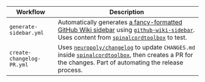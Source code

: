 | Workflow                   | Description                                                                                                                                                                                                                                                                                                       |
|----------------------------|-------------------------------------------------------------------------------------------------------------------------------------------------------------------------------------------------------------------------------------------------------------------------------------------------------------------|
| `generate-sidebar.yml`     | Automatically generates [a fancy-formatted GitHub Wiki sidebar](https://github.com/joshuacwnewton/test-github-actions/wiki) using [`github-wiki-sidebar`](https://github.com/adriantanasa/github-wiki-sidebar). Uses content from [`spinalcordtoolbox`](https://github.com/neuropoly/spinalcordtoolbox/) to test. |
| `create-changelog-PR.yml` | Uses [`neuropoly/changelog`](https://github.com/neuropoly/changelog) to update `CHANGES.md` inside [`spinalcordtoolbox`](https://github.com/neuropoly/spinalcordtoolbox/), then creates a PR for the changes. Part of automating the release process.                                                             |